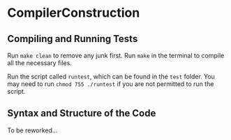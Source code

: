 # CompilerConstruction

## Compiling and Running Tests

Run `make clean` to remove any junk first.
Run `make` in the terminal to compile all the necessary files.

Run the script called `runtest`, which can be found in the `test` folder. You may need to run `chmod 755 ./runtest` if you are not permitted to run the script.

## Syntax and Structure of the Code

To be reworked...
	

	

